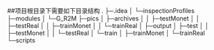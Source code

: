 ##项目根目录下需要如下目录结构
.
├─.idea
│  └─inspectionProfiles
├─modules
│  └─G_R2M
├─pics
│  ├─archives
│  │  ├─testMonet
│  │  ├─testReal
│  │  ├─trainMonet
│  │  └─trainReal
│  ├─output
│  ├─test
│  │  ├─testMonet
│  │  └─testReal
│  └─train
│      ├─trainMonet
│      └─trainReal
└─scripts
